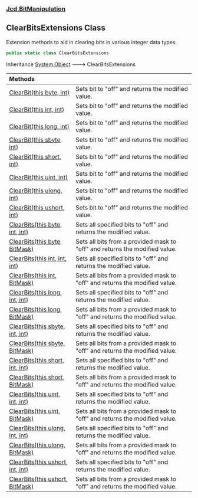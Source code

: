 ### [Jcd.BitManipulation](Jcd.BitManipulation.md 'Jcd.BitManipulation')

## ClearBitsExtensions Class

Extension methods to aid in clearing bits in various integer data types.

```csharp
public static class ClearBitsExtensions
```

Inheritance [System.Object](https://docs.microsoft.com/en-us/dotnet/api/System.Object 'System.Object') &#129106;
ClearBitsExtensions

| Methods                                                                                                                                                                                                                       |                                                                             |
|:------------------------------------------------------------------------------------------------------------------------------------------------------------------------------------------------------------------------------|:----------------------------------------------------------------------------|
| [ClearBit(this byte, int)](Jcd.BitManipulation.ClearBitsExtensions.ClearBit(thisbyte,int).md 'Jcd.BitManipulation.ClearBitsExtensions.ClearBit(this byte, int)')                                                              | Sets bit to "off" and returns the modified value.                           |
| [ClearBit(this int, int)](Jcd.BitManipulation.ClearBitsExtensions.ClearBit(thisint,int).md 'Jcd.BitManipulation.ClearBitsExtensions.ClearBit(this int, int)')                                                                 | Sets bit to "off" and returns the modified value.                           |
| [ClearBit(this long, int)](Jcd.BitManipulation.ClearBitsExtensions.ClearBit(thislong,int).md 'Jcd.BitManipulation.ClearBitsExtensions.ClearBit(this long, int)')                                                              | Sets bit to "off" and returns the modified value.                           |
| [ClearBit(this sbyte, int)](Jcd.BitManipulation.ClearBitsExtensions.ClearBit(thissbyte,int).md 'Jcd.BitManipulation.ClearBitsExtensions.ClearBit(this sbyte, int)')                                                           | Sets bit to "off" and returns the modified value.                           |
| [ClearBit(this short, int)](Jcd.BitManipulation.ClearBitsExtensions.ClearBit(thisshort,int).md 'Jcd.BitManipulation.ClearBitsExtensions.ClearBit(this short, int)')                                                           | Sets bit to "off" and returns the modified value.                           |
| [ClearBit(this uint, int)](Jcd.BitManipulation.ClearBitsExtensions.ClearBit(thisuint,int).md 'Jcd.BitManipulation.ClearBitsExtensions.ClearBit(this uint, int)')                                                              | Sets bit to "off" and returns the modified value.                           |
| [ClearBit(this ulong, int)](Jcd.BitManipulation.ClearBitsExtensions.ClearBit(thisulong,int).md 'Jcd.BitManipulation.ClearBitsExtensions.ClearBit(this ulong, int)')                                                           | Sets bit to "off" and returns the modified value.                           |
| [ClearBit(this ushort, int)](Jcd.BitManipulation.ClearBitsExtensions.ClearBit(thisushort,int).md 'Jcd.BitManipulation.ClearBitsExtensions.ClearBit(this ushort, int)')                                                        | Sets bit to "off" and returns the modified value.                           |
| [ClearBits(this byte, int, int)](Jcd.BitManipulation.ClearBitsExtensions.ClearBits(thisbyte,int,int).md 'Jcd.BitManipulation.ClearBitsExtensions.ClearBits(this byte, int, int)')                                             | Sets all specified bits to "off" and returns the modified value.            |
| [ClearBits(this byte, BitMask)](Jcd.BitManipulation.ClearBitsExtensions.ClearBits(thisbyte,Jcd.BitManipulation.BitMask).md 'Jcd.BitManipulation.ClearBitsExtensions.ClearBits(this byte, Jcd.BitManipulation.BitMask)')       | Sets all bits from a provided mask to "off" and returns the modified value. |
| [ClearBits(this int, int, int)](Jcd.BitManipulation.ClearBitsExtensions.ClearBits(thisint,int,int).md 'Jcd.BitManipulation.ClearBitsExtensions.ClearBits(this int, int, int)')                                                | Sets all specified bits to "off" and returns the modified value.            |
| [ClearBits(this int, BitMask)](Jcd.BitManipulation.ClearBitsExtensions.ClearBits(thisint,Jcd.BitManipulation.BitMask).md 'Jcd.BitManipulation.ClearBitsExtensions.ClearBits(this int, Jcd.BitManipulation.BitMask)')          | Sets all bits from a provided mask to "off" and returns the modified value. |
| [ClearBits(this long, int, int)](Jcd.BitManipulation.ClearBitsExtensions.ClearBits(thislong,int,int).md 'Jcd.BitManipulation.ClearBitsExtensions.ClearBits(this long, int, int)')                                             | Sets all specified bits to "off" and returns the modified value.            |
| [ClearBits(this long, BitMask)](Jcd.BitManipulation.ClearBitsExtensions.ClearBits(thislong,Jcd.BitManipulation.BitMask).md 'Jcd.BitManipulation.ClearBitsExtensions.ClearBits(this long, Jcd.BitManipulation.BitMask)')       | Sets all bits from a provided mask to "off" and returns the modified value. |
| [ClearBits(this sbyte, int, int)](Jcd.BitManipulation.ClearBitsExtensions.ClearBits(thissbyte,int,int).md 'Jcd.BitManipulation.ClearBitsExtensions.ClearBits(this sbyte, int, int)')                                          | Sets all specified bits to "off" and returns the modified value.            |
| [ClearBits(this sbyte, BitMask)](Jcd.BitManipulation.ClearBitsExtensions.ClearBits(thissbyte,Jcd.BitManipulation.BitMask).md 'Jcd.BitManipulation.ClearBitsExtensions.ClearBits(this sbyte, Jcd.BitManipulation.BitMask)')    | Sets all bits from a provided mask to "off" and returns the modified value. |
| [ClearBits(this short, int, int)](Jcd.BitManipulation.ClearBitsExtensions.ClearBits(thisshort,int,int).md 'Jcd.BitManipulation.ClearBitsExtensions.ClearBits(this short, int, int)')                                          | Sets all specified bits to "off" and returns the modified value.            |
| [ClearBits(this short, BitMask)](Jcd.BitManipulation.ClearBitsExtensions.ClearBits(thisshort,Jcd.BitManipulation.BitMask).md 'Jcd.BitManipulation.ClearBitsExtensions.ClearBits(this short, Jcd.BitManipulation.BitMask)')    | Sets all bits from a provided mask to "off" and returns the modified value. |
| [ClearBits(this uint, int, int)](Jcd.BitManipulation.ClearBitsExtensions.ClearBits(thisuint,int,int).md 'Jcd.BitManipulation.ClearBitsExtensions.ClearBits(this uint, int, int)')                                             | Sets all specified bits to "off" and returns the modified value.            |
| [ClearBits(this uint, BitMask)](Jcd.BitManipulation.ClearBitsExtensions.ClearBits(thisuint,Jcd.BitManipulation.BitMask).md 'Jcd.BitManipulation.ClearBitsExtensions.ClearBits(this uint, Jcd.BitManipulation.BitMask)')       | Sets all bits from a provided mask to "off" and returns the modified value. |
| [ClearBits(this ulong, int, int)](Jcd.BitManipulation.ClearBitsExtensions.ClearBits(thisulong,int,int).md 'Jcd.BitManipulation.ClearBitsExtensions.ClearBits(this ulong, int, int)')                                          | Sets all specified bits to "off" and returns the modified value.            |
| [ClearBits(this ulong, BitMask)](Jcd.BitManipulation.ClearBitsExtensions.ClearBits(thisulong,Jcd.BitManipulation.BitMask).md 'Jcd.BitManipulation.ClearBitsExtensions.ClearBits(this ulong, Jcd.BitManipulation.BitMask)')    | Sets all bits from a provided mask to "off" and returns the modified value. |
| [ClearBits(this ushort, int, int)](Jcd.BitManipulation.ClearBitsExtensions.ClearBits(thisushort,int,int).md 'Jcd.BitManipulation.ClearBitsExtensions.ClearBits(this ushort, int, int)')                                       | Sets all specified bits to "off" and returns the modified value.            |
| [ClearBits(this ushort, BitMask)](Jcd.BitManipulation.ClearBitsExtensions.ClearBits(thisushort,Jcd.BitManipulation.BitMask).md 'Jcd.BitManipulation.ClearBitsExtensions.ClearBits(this ushort, Jcd.BitManipulation.BitMask)') | Sets all bits from a provided mask to "off" and returns the modified value. |
